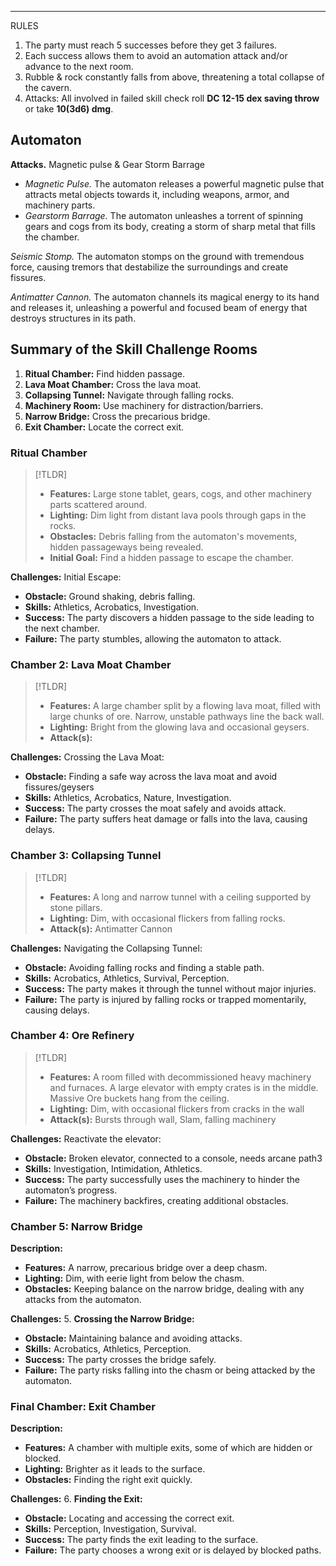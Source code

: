 
---
RULES
1. The party must reach 5 successes before they get 3 failures.
2. Each success allows them to avoid an automation attack and/or advance to the next room.
3. Rubble & rock constantly falls from above, threatening a total collapse of the cavern.
4. Attacks: All involved in failed skill check roll **DC 12-15 dex saving throw** or take **10(3d6) dmg**.

## Automaton
**Attacks.**
Magnetic pulse & Gear Storm Barrage
- *Magnetic Pulse.* The automaton releases a powerful magnetic pulse that attracts metal objects towards it, including weapons, armor, and machinery parts.
- *Gearstorm Barrage.* The automaton unleashes a torrent of spinning gears and cogs from its body, creating a storm of sharp metal that fills the chamber.

*Seismic Stomp.* The automaton stomps on the ground with tremendous force, causing tremors that destabilize the surroundings and create fissures.

*Antimatter Cannon.* The automaton channels its magical energy to its hand and releases it, unleashing a powerful and focused beam of energy that destroys structures in its path.
## Summary of the Skill Challenge Rooms
1. **Ritual Chamber:** Find hidden passage.
2. **Lava Moat Chamber:** Cross the lava moat.
3. **Collapsing Tunnel:** Navigate through falling rocks.
4. **Machinery Room:** Use machinery for distraction/barriers.
5. **Narrow Bridge:** Cross the precarious bridge.
6. **Exit Chamber:** Locate the correct exit.
### Ritual Chamber

>[!TLDR]
>- **Features:** Large stone tablet, gears, cogs, and other machinery parts scattered around.
>- **Lighting:** Dim light from distant lava pools through gaps in the rocks.
>- **Obstacles:** Debris falling from the automaton's movements, hidden passageways being revealed.
>- **Initial Goal:** Find a hidden passage to escape the chamber.

**Challenges:**
Initial Escape:
- **Obstacle:** Ground shaking, debris falling.
- **Skills:** Athletics, Acrobatics, Investigation.
- **Success:** The party discovers a hidden passage to the side leading to the next chamber.
- **Failure:** The party stumbles, allowing the automaton to attack.

### Chamber 2: Lava Moat Chamber

>[!TLDR]
>- **Features:** A large chamber split by a flowing lava moat, filled with large chunks of ore. Narrow, unstable pathways line the back wall.
>- **Lighting:** Bright from the glowing lava and occasional geysers.
>- **Attack(s):** 

**Challenges:** 
Crossing the Lava Moat:
- **Obstacle:** Finding a safe way across the lava moat and avoid fissures/geysers
- **Skills:** Athletics, Acrobatics, Nature, Investigation.
- **Success:** The party crosses the moat safely and avoids attack.
- **Failure:** The party suffers heat damage or falls into the lava, causing delays.

### Chamber 3: Collapsing Tunnel

>[!TLDR]
>- **Features:** A long and narrow tunnel with a ceiling supported by stone pillars.
>- **Lighting:** Dim, with occasional flickers from falling rocks.
>- **Attack(s):** Antimatter Cannon

**Challenges:** 
Navigating the Collapsing Tunnel:
- **Obstacle:** Avoiding falling rocks and finding a stable path.
- **Skills:** Acrobatics, Athletics, Survival, Perception.
- **Success:** The party makes it through the tunnel without major injuries.
- **Failure:** The party is injured by falling rocks or trapped momentarily, causing delays.

### Chamber 4: Ore Refinery

>[!TLDR]
>- **Features:** A room filled with decommissioned heavy machinery and furnaces. A large elevator with empty crates is in the middle. Massive Ore buckets hang from the ceiling.
>- **Lighting:** Dim, with occasional flickers from cracks in the wall
>- **Attack(s):** Bursts through wall, Slam, falling machinery

**Challenges:** 
Reactivate the elevator:
- **Obstacle:** Broken elevator, connected to a console, needs arcane path3
- **Skills:** Investigation, Intimidation, Athletics.
- **Success:** The party successfully uses the machinery to hinder the automaton’s progress.
- **Failure:** The machinery backfires, creating additional obstacles.

### Chamber 5: Narrow Bridge

**Description:**

- **Features:** A narrow, precarious bridge over a deep chasm.
- **Lighting:** Dim, with eerie light from below the chasm.
- **Obstacles:** Keeping balance on the narrow bridge, dealing with any attacks from the automaton.

**Challenges:** 5. **Crossing the Narrow Bridge:**

- **Obstacle:** Maintaining balance and avoiding attacks.
- **Skills:** Acrobatics, Athletics, Perception.
- **Success:** The party crosses the bridge safely.
- **Failure:** The party risks falling into the chasm or being attacked by the automaton.

### Final Chamber: Exit Chamber

**Description:**

- **Features:** A chamber with multiple exits, some of which are hidden or blocked.
- **Lighting:** Brighter as it leads to the surface.
- **Obstacles:** Finding the right exit quickly.

**Challenges:** 6. **Finding the Exit:**

- **Obstacle:** Locating and accessing the correct exit.
- **Skills:** Perception, Investigation, Survival.
- **Success:** The party finds the exit leading to the surface.
- **Failure:** The party chooses a wrong exit or is delayed by blocked paths.